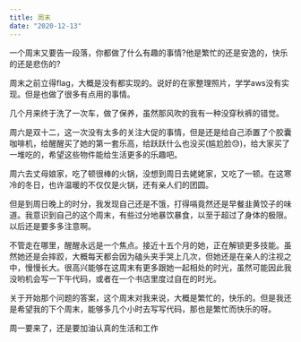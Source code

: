 ```yaml
---
title: 周末
date: "2020-12-13"
---
```


一个周末又要告一段落，你都做了什么有趣的事情?他是繁忙的还是安逸的，快乐的还是悲伤的?

周末之前立得flag，大概是没有都实现的。说好的在家整理照片，学学aws没有实现。但是也做了很多有点用的事情。

几个月来终于洗了一次车，做了保养，虽然那风吹的我有一种没穿秋裤的错觉。

周六是双十二，这一次没有太多的关注大促的事情，但是还是给自己添置了个胶囊咖啡机，给醒醒买了她的第一套乐高，给跃跃什么也没买(尴尬脸😓)，给大家买了一堆吃的，希望这些物件能给生活更多的乐趣吧。

周六去丈母娘家，吃了顿很棒的火锅，没想到周日去姥姥家，又吃了一顿。在这寒冷的冬日，也许温暖的不仅仅是火锅，还有亲人们的团圆。

但是到周日晚上的时分，我发现自己还是不饿，打得嗝竟然还是早餐韭黄饺子的味道。我意识到自己的这个周末，有些过分地暴饮暴食，以至于超过了身体的极限。以后还是要多多注意啊。

不管走在哪里，醒醒永远是一个焦点。接近十五个月的她，正在解锁更多技能。虽然她还是会摔跤，大概每天都会因为磕头夹手哭上几次，但她还是在亲人的注视之中，慢慢长大。很高兴能够在这周末有更多跟她一起相处的时光，虽然可能因此我没哟机会写一下午代码，或者在一个书店里度过自在的时光。

关于开始那个问题的答案，这个周末对我来说，大概是繁忙的，快乐的。但是我还是希望我的下个周末，能够多几个小时去写写代码，那也是繁忙而快乐的呀。

周一要来了，还是要加油认真的生活和工作
